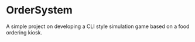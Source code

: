 # OrderSystem
A simple project on developing a CLI style simulation game based on a food ordering kiosk.
